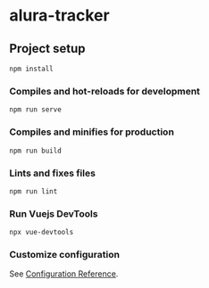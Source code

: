 # alura-tracker

## Project setup
```
npm install
```

### Compiles and hot-reloads for development
```
npm run serve
```

### Compiles and minifies for production
```
npm run build
```

### Lints and fixes files
```
npm run lint
```

### Run Vuejs DevTools
```
npx vue-devtools
```

### Customize configuration
See [Configuration Reference](https://cli.vuejs.org/config/).

